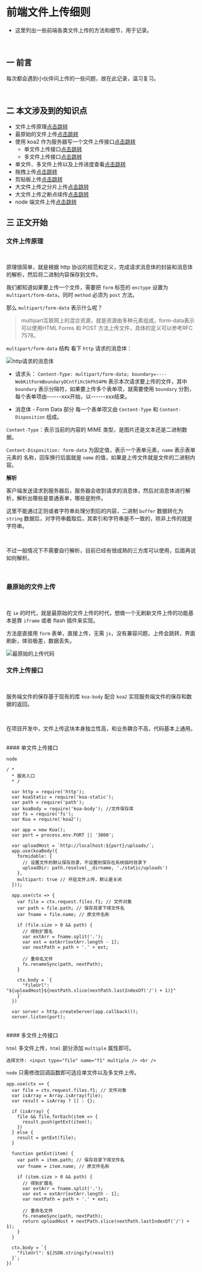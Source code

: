 前端文件上传细则
===
* 这里列出一些前端各类文件上传的方法和细节，用于记录。

<br>

## 一 前言
每次都会遇到小伙伴问上传的一些问题，故在此记录，温习复习。

<br>

## 二 本文涉及到的知识点
* 文件上传原理[点击跳转](#1)
* 最原始的文件上传[点击跳转](#2)
* 使用 koa2 作为服务器写一个文件上传接口[点击跳转](#3)
  * 单文件上传接口[点击跳转](#3-1)
  * 多文件上传接口[点击跳转](#3-2)
* 单文件、多文件上传以及上传进度查看[点击跳转](#4)
* 拖拽上传[点击跳转](#5)
* 剪贴板上传[点击跳转](#6)
* 大文件上传之分片上传[点击跳转](#7)
* 大文件上传之断点续传[点击跳转](#8)
* node 端文件上传[点击跳转](#9)

## 三 正文开始
### <span id="1">文件上传原理</span>

<br>

原理很简单，就是根据 http 协议的规范和定义，完成请求消息体的封装和消息体的解析，然后将二进制内容保存到文件。

我们都知道如果要上传一个文件，需要把 `form` 标签的 `enctype` 设置为 `multipart/form-data`，同时 `method` 必须为 `post` 方法。

那么 `multipart/form-data` 表示什么呢？

> multipart互联网上的混合资源，就是资源由多种元素组成，form-data表示可以使用HTML Forms 和 POST 方法上传文件，具体的定义可以参考RFC 7578。

`multipart/form-data` 结构
看下 `http` 请求的消息体：

![http请求的消息体](https://github.com/Zeeeping/zep.github.io/blob/master/assets/img/http.request.jpg)

* 请求头：
 `Content-Type: multipart/form-data; boundary=----WebKitFormBoundaryDCntfiXcSkPhS4PN` 表示本次请求要上传的文件，其中 `boundary` 表示分隔符，如果要上传多个表单项，就需要使用 `boundary` 分割，每个表单项由------xxx开始，以------xxx结束。

 * 消息体 - Form Data 部分
  每一个表单项又由 `Content-Type` 和 `Content-Disposition` 组成。

  `Content-Type`：表示当前的内容的 MIME 类型，是图片还是文本还是二进制数据。

  `Content-Disposition: form-data` 为固定值，表示一个表单元素，`name` 表示表单元素的 名称，回车换行后面就是 `name` 的值，如果是上传文件就是文件的二进制内容。

  **解析**

  客户端发送请求到服务器后，服务器会收到请求的消息体，然后对消息体进行解析，解析出哪些是普通表单，哪些是附件。

  这里不能通过正则或者字符串处理分割后的内容，二进制 `buffer` 数据转化为 `string` 数据后，对字符串截取后，其索引和字符串是不一致的，除非上传的就是字符串。

  <br>

  不过一般情况下不需要自行解析，目前已经有很成熟的三方库可以使用，后面再说如何解析。

  <br>

### <span id="2">最原始的文件上传</span>

<br>

在 `ie` 的时代，就是最原始的文件上传的时代，想做一个无刷新文件上传的功能基本是靠 `iframe` 或者 flash 插件来实现。

方法是直接用 `form` 表单，直接上传，无需 `js`，没有兼容问题，上传会跳转，界面刷新，体验极差，数据丢失。

![最原始的上传代码](https://github.com/Zeeeping/zep.github.io/blob/master/assets/img/ie_form.png)

### <span id="3">文件上传接口</span>

<br>

服务端文件的保存基于现有的库 `koa-body` 配合 `koa2` 实现服务端文件的保存和数据的返回。

<br>

在项目开发中，文件上传这块本身独立性高，和业务耦合不高，代码基本上通用。

<br>
#### <span id="3-1">单文件上传接口</span>

`node`

    / *
      * 服务入口
      * /

      var http = require('http');
      var koaStatic = require('koa-static');
      var path = require('path');
      var koaBody = require('koa-body'); //文件保存库
      var fs = require('fs');
      var Koa = require('koa2');

      var app = new Koa();
      var port = process.env.PORT || '3000';

      var uploadHost = `http://localhost:${port}/uploads/`;
      app.use(koaBody({
        formidable: {
          // 设置文件的默认保存目录，不设置则保存在系统临时目录下
          uploadDir: path.resolve(__dirname, './static/uploads')
        },
        multipart: true // 开启文件上传，默认是关闭
      }));

      app.use(ctx => {
        var file = ctx.request.files.f1; // 文件对象
        var path = file.path; // 保存目录下得文件名
        var fname = file.name; // 原文件名称

        if (file.size > 0 && path) {
          // 得到扩展名
          var extArr = fname.split('.');
          var ext = extArr[extArr.length - 1];
          var nextPath = path + '.' + ext;

          // 重命名文件
          fs.renameSync(path, nextPath);
        }

        ctx.body = `{
          "fileUrl": "${uploadHost}${nextPath.slice(nextPath.lastIndexOf('/') + 1)}"
        }`
      })

      var server = http.createServer(app.callback());
      server.listen(port);

<br>
#### <span id="3-2">多文件上传接口</span>

`html` 多文件上传，`html` 部分添加 `multiple` 属性即可。

    选择文件: <input type="file" name="f1" multiple /> <br />

`node` 只需修改回调函数即可适应单文件以及多文件上传。

    app.use(ctx => {
      var file = ctx.request.files.f1; // 文件对象
      var isArray = Array.isArray(file);
      var result = isArray ? [] : {};

      if (isArray) {
        file && file.forEach(item => {
          result.push(getExt(item));
        })
      } else {
        result = getExt(file);
      }

      function getExt(item) {
        var path = item.path; // 保存目录下得文件名
        var fname = item.name; // 原文件名称

        if (item.size > 0 && path) {
          // 得到扩展名
          var extArr = fname.split('.');
          var ext = extArr[extArr.length - 1];
          var nextPath = path + '.' + ext;

          // 重命名文件
          fs.renameSync(path, nextPath);
          return uploadHost + nextPath.slice(nextPath.lastIndexOf('/') + 1);
        }
      }

      ctx.body = `{
        "fileUrl": ${JSON.stringify(result)}
      }`;
    })